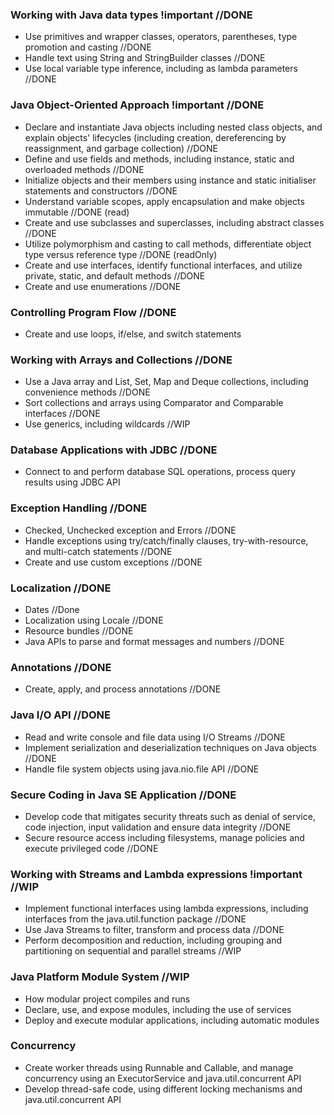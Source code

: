### Working with Java data types !important //DONE
* Use primitives and wrapper classes, operators, parentheses, type promotion and casting //DONE
* Handle text using String and StringBuilder classes //DONE
* Use local variable type inference, including as lambda parameters //DONE

### Java Object-Oriented Approach !important //DONE
* Declare and instantiate Java objects including nested class objects, and explain objects' lifecycles (including creation, dereferencing by reassignment, and garbage collection) //DONE 
* Define and use fields and methods, including instance, static and overloaded methods //DONE
* Initialize objects and their members using instance and static initialiser statements and constructors //DONE 
* Understand variable scopes, apply encapsulation and make objects immutable //DONE (read)
* Create and use subclasses and superclasses, including abstract classes //DONE
* Utilize polymorphism and casting to call methods, differentiate object type versus reference type //DONE (readOnly)
* Create and use interfaces, identify functional interfaces, and utilize private, static, and default methods //DONE
* Create and use enumerations //DONE

### Controlling Program Flow //DONE
* Create and use loops, if/else, and switch statements

### Working with Arrays and Collections //DONE
* Use a Java array and List, Set, Map and Deque collections, including convenience methods //DONE
* Sort collections and arrays using Comparator and Comparable interfaces //DONE
* Use generics, including wildcards //WIP

### Database Applications with JDBC //DONE
* Connect to and perform database SQL operations, process query results using JDBC API

### Exception Handling //DONE
* Checked, Unchecked exception and Errors //DONE
* Handle exceptions using try/catch/finally clauses, try-with-resource, and multi-catch statements //DONE
* Create and use custom exceptions //DONE

### Localization //DONE
* Dates  //Done
* Localization using Locale //DONE
* Resource bundles //DONE
* Java APIs to parse and format messages and numbers //DONE

### Annotations //DONE
* Create, apply, and process annotations //DONE

### Java I/O API //DONE
* Read and write console and file data using I/O Streams //DONE
* Implement serialization and deserialization techniques on Java objects //DONE
* Handle file system objects using java.nio.file API //DONE

### Secure Coding in Java SE Application //DONE
* Develop code that mitigates security threats such as denial of service, code injection, input validation and ensure data integrity //DONE
* Secure resource access including filesystems, manage policies and execute privileged code //DONE

### Working with Streams and Lambda expressions !important //WIP
* Implement functional interfaces using lambda expressions, including interfaces from the java.util.function package  //DONE 
* Use Java Streams to filter, transform and process data //DONE
* Perform decomposition and reduction, including grouping and partitioning on sequential and parallel streams //WIP

### Java Platform Module System //WIP
* How modular project compiles and runs
* Declare, use, and expose modules, including the use of services
* Deploy and execute modular applications, including automatic modules

### Concurrency
* Create worker threads using Runnable and Callable, and manage concurrency using an ExecutorService and java.util.concurrent API
* Develop thread-safe code, using different locking mechanisms and java.util.concurrent API

